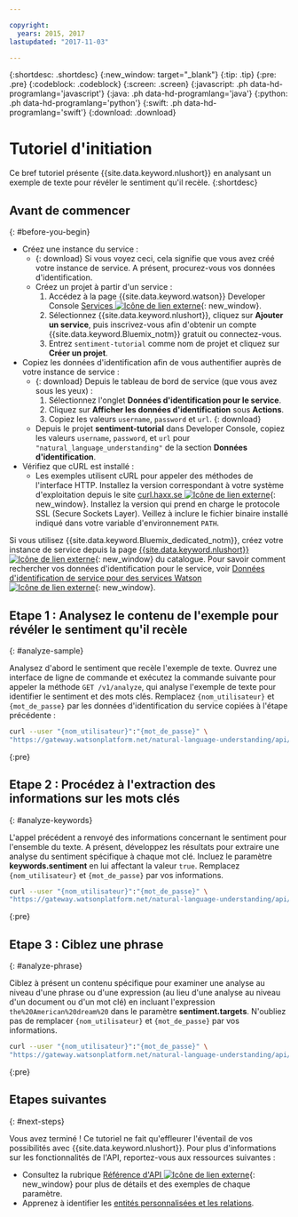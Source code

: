 ```yaml
---

copyright:
  years: 2015, 2017
lastupdated: "2017-11-03"

---
```


{:shortdesc: .shortdesc}
{:new_window: target="_blank"}
{:tip: .tip}
{:pre: .pre}
{:codeblock: .codeblock}
{:screen: .screen}
{:javascript: .ph data-hd-programlang='javascript'}
{:java: .ph data-hd-programlang='java'}
{:python: .ph data-hd-programlang='python'}
{:swift: .ph data-hd-programlang='swift'}
{:download: .download}

# Tutoriel d'initiation
Ce bref tutoriel présente {{site.data.keyword.nlushort}} en analysant un exemple de texte pour révéler le sentiment qu'il recèle.
{:shortdesc}

## Avant de commencer
{: #before-you-begin}

- Créez une instance du service :
    - {: download} Si vous voyez ceci, cela signifie que vous avez créé votre instance de service. A présent, procurez-vous vos données d'identification. 
    - Créez un projet à partir d'un service :
        1.  Accédez à la page {{site.data.keyword.watson}} Developer Console [Services ![Icône de lien externe](../../icons/launch-glyph.svg "Icône de lien externe")](https://console.{DomainName}/developer/watson/services){: new_window}. 
        1.  Sélectionnez {{site.data.keyword.nlushort}}, cliquez sur **Ajouter un service**, puis inscrivez-vous afin d'obtenir un compte {{site.data.keyword.Bluemix_notm}} gratuit ou connectez-vous. 
        1.  Entrez `sentiment-tutorial` comme nom de projet et cliquez sur **Créer un projet**.
- Copiez les données d'identification afin de vous authentifier auprès de votre instance de service :
    - {: download} Depuis le tableau de bord de service (que vous avez sous les yeux) :
        1.  Sélectionnez l'onglet **Données d'identification pour le service**. 
        1.  Cliquez sur **Afficher les données d'identification** sous **Actions**.
        1.  Copiez les valeurs `username`, `password` et `url`.
        {: download}
    - Depuis le projet **sentiment-tutorial** dans Developer Console, copiez les valeurs `username`, `password`, et `url` pour `"natural_language_understanding"` de la section **Données d'identification**. 
- Vérifiez que cURL est installé : 
    - Les exemples utilisent cURL pour appeler des méthodes de l'interface HTTP. Installez la version correspondant à votre système d'exploitation depuis le site [curl.haxx.se ![Icône de lien externe](../../icons/launch-glyph.svg "Icône de lien externe")](https://curl.haxx.se/){: new_window}. Installez la version qui prend en charge le protocole SSL (Secure Sockets Layer). Veillez à inclure le fichier binaire installé indiqué dans votre variable d'environnement `PATH`.

<!-- Remove this text after dedicated instances have the Developer Console: begin -->

Si vous utilisez {{site.data.keyword.Bluemix_dedicated_notm}}, créez votre instance de service depuis la page [{{site.data.keyword.nlushort}} ![Icône de lien externe](../../icons/launch-glyph.svg "Icône de lien externe")](https://console.{DomainName}/catalog/services/natural-language-understanding/){: new_window} du catalogue. Pour savoir comment rechercher vos données d'identification pour le service, voir [Données d'identification de service pour des services Watson ![Icône de lien externe](../../icons/launch-glyph.svg "Icône de lien externe")](/docs/services/watson/getting-started-credentials.html#getting-credentials-manually){: new_window}.

<!-- Remove this text after dedicated instances have the Developer Console: end -->

## Etape 1 : Analysez le contenu de l'exemple pour révéler le sentiment qu'il recèle
{: #analyze-sample}

Analysez d'abord le sentiment que recèle l'exemple de texte. Ouvrez une interface de ligne de commande et exécutez la commande suivante pour appeler la méthode `GET /v1/analyze`, qui analyse l'exemple de texte pour identifier le sentiment et des mots clés. Remplacez `{nom_utilisateur}` et `{mot_de_passe}` par les données d'identification du service copiées à l'étape précédente :

```bash
curl --user "{nom_utilisateur}":"{mot_de_passe}" \
"https://gateway.watsonplatform.net/natural-language-understanding/api/v1/analyze?version=2017-02-27&text=I%20still%20have%20a%20dream%2C%20a%20dream%20deeply%20rooted%20in%20the%20American%20dream%20%E2%80%93%20one%20day%20this%20nation%20will%20rise%20up%20and%20live%20up%20to%20its%20creed%2C%20%22We%20hold%20these%20truths%20to%20be%20self%20evident%3A%20that%20all%20men%20are%20created%20equal.&features=sentiment,keywords"
```
{:pre}

## Etape 2 : Procédez à l'extraction des informations sur les mots clés
{: #analyze-keywords}

L'appel précédent a renvoyé des informations concernant le sentiment pour l'ensemble du texte. A présent, développez les résultats pour extraire une analyse du sentiment spécifique à chaque mot clé. Incluez le paramètre **keywords.sentiment** en lui affectant la valeur `true`. Remplacez `{nom_utilisateur}` et `{mot_de_passe}` par vos informations.

```bash
curl --user "{nom_utilisateur}":"{mot_de_passe}" \
"https://gateway.watsonplatform.net/natural-language-understanding/api/v1/analyze?version=2017-02-27&text=I%20still%20have%20a%20dream%2C%20a%20dream%20deeply%20rooted%20in%20the%20American%20dream%20%E2%80%93%20one%20day%20this%20nation%20will%20rise%20up%20and%20live%20up%20to%20its%20creed%2C%20%22We%20hold%20these%20truths%20to%20be%20self%20evident%3A%20that%20all%20men%20are%20created%20equal.&features=sentiment,keywords&keywords.sentiment=true"
```
{:pre}

## Etape 3 : Ciblez une phrase
{: #analyze-phrase}

Ciblez à présent un contenu spécifique pour examiner une analyse au niveau d'une phrase ou d'une expression (au lieu d'une analyse au niveau d'un document ou d'un mot clé) en incluant l'expression `the%20American%20dream%20` dans le paramètre **sentiment.targets**. N'oubliez pas de remplacer `{nom_utilisateur}` et `{mot_de_passe}` par vos informations.

```bash
curl --user "{nom_utilisateur}":"{mot_de_passe}" \
"https://gateway.watsonplatform.net/natural-language-understanding/api/v1/analyze?version=2017-02-27&text=I%20still%20have%20a%20dream%2C%20a%20dream%20deeply%20rooted%20in%20the%20American%20dream%20one%20day%20this%20nation%20will%20rise%20up%20and%20live%20up%20to%20its%20creed%20We%20hold%20these%20truths%20to%20be%20self%20evident%3A%20that%20all%20men%20are%20created%20equal.&features=sentiment,keywords&keywords.sentiment=true&sentiment.targets=the%20American%20dream"
```
{:pre}

## Etapes suivantes
{: #next-steps}

Vous avez terminé ! Ce tutoriel ne fait qu'effleurer l'éventail de vos possibilités avec {{site.data.keyword.nlushort}}. Pour plus d'informations sur les fonctionnalités de l'API, reportez-vous aux ressources suivantes :

- Consultez la rubrique [Référence d'API ![Icône de lien externe](../../icons/launch-glyph.svg "Icône de lien externe")](https://www.ibm.com/watson/developercloud/natural-language-understanding/api/v1/){: new_window} pour plus de détails et des exemples de chaque paramètre.
- Apprenez à identifier les [entités personnalisées et les relations](/docs/services/natural-language-understanding/customizing.html).
